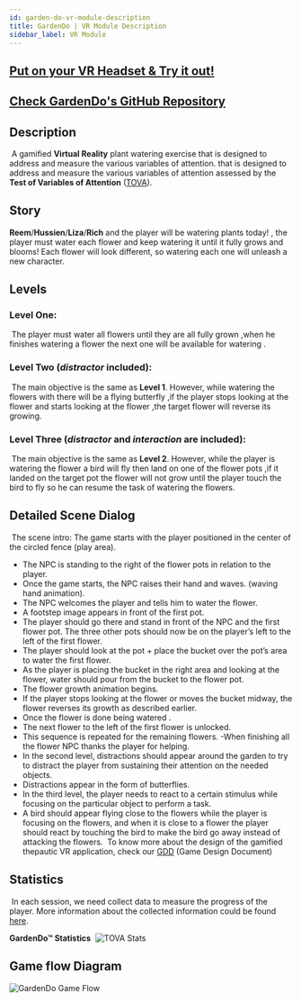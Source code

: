 ```yaml
---
id: garden-do-vr-module-description
title: GardenDo | VR Module Description
sidebar_label: VR Module
---
```


##  [Put on your VR Headset & Try it out!](https://gardendo-webxr.web.app/)  

## [Check GardenDo's GitHub Repository](https://github.com/vrapeutic/GardenDoWebXR)

##  Description
​
A gamified **Virtual  Reality** plant watering exercise that is designed to address and measure the various variables of attention. that is designed to address and measure the various variables of attention assessed by the **Test  of  Variables  of  Attention** ([TOVA](https://www.tovatest.com/)).
​
​
##  Story
​
**Reem**/**Hussien**/**Liza**/**Rich** and the player will be watering plants today! , the player must water each flower and keep watering it until it fully grows and blooms! Each flower will look different, so watering each one will unleash a new character.
​
##  Levels

###  Level  One:  
​
The player must water all flowers until they are all fully grown ,when he finishes watering a flower the next one will be available for watering .
​
###  Level  Two  (*distractor*  included):
​
The main objective is the same as **Level  1**. However, while watering the flowers with  there will be a flying butterfly ,if the player stops looking at the flower and starts looking at the flower ,the target flower will reverse its growing. 
​
###	Level Three (*distractor* and *interaction* are included):
​
The main objective is the same as **Level  2**. However, while the player is watering the flower a bird will fly then land on one of the flower pots ,if it landed on the target pot the flower will not grow until the player touch the bird to fly so he can resume the task of watering the flowers.

##  Detailed  Scene Dialog

​
The scene intro: The game starts with the player positioned in the center of the circled fence (play area).
​
- The NPC is standing to the right of the flower pots in relation to the player.
​
- Once the game starts, the NPC raises their hand and waves. (waving hand animation).
​
- The NPC welcomes the player and tells him to water the flower.
​
- A footstep image appears in front of the first pot.
​
- The player should go there and stand in front of the NPC and the first flower pot. The three other pots should now be on the player’s left to the left of the first flower.
​
- The player should look at the pot + place the bucket over the pot’s area to water the first flower.
​
- As the player is placing the bucket in the right area and looking at the flower, water should pour from the bucket to the flower pot.
​
- The flower growth animation begins.
​
- If the player stops looking at the flower or moves the bucket midway, the flower reverses its growth as described earlier.
​
- Once the flower is done being watered .
​
- The next flower to the left of the first flower is unlocked.
​
- This sequence is repeated for the remaining flowers. -When finishing all the flower NPC thanks the player for helping.
​
- In the second level, distractions should appear around the garden to try to distract the player from sustaining their attention on the needed objects.
​
- Distractions appear in the form of butterflies.
-  In the third level, the player needs to react to a certain stimulus while focusing on the particular object to perform a task.
​
- A bird should appear flying close to the flowers while the player is focusing on the flowers, and when it is close to a flower the player should react by touching the bird to make the bird go away instead of attacking the flowers.
​
To know more about the design of the gamified thepautic VR application, check our [GDD](https://drive.google.com/file/d/1b5X8AImBezQqSnH__FERpBGz3Q5AE6W6/view?usp=sharing) (Game Design Document)

##  Statistics
​
In each session, we need collect data to measure the progress of the player. More information about the collected information could be found [here](https://docs.google.com/document/d/1hfb-5QqN-BFjP4_b4bqCiUYKa5b7ye6Q0TGulNYexKg/edit?usp=sharing).

**GardenDo™  Statistics**
​
![TOVA Stats](https://i.ibb.co/5GYCvNS/e1.png)

## Game flow Diagram

![GardenDo Game Flow](https://i.ibb.co/Hxs7KdB/Gardendo-Game-Flow.png)
